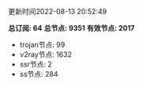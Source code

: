 更新时间2022-08-13 20:52:49

**总订阅: 64**
**总节点: 9351**
**有效节点: 2017**
- trojan节点: 99
- v2ray节点: 1632
- ssr节点: 2
- ss节点: 284
